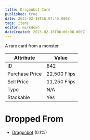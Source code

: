 ```yaml
---
title: Dragonbot Card
published: true
date: 2023-02-18T16:07:45.000Z
tags: items
editor: markdown
dateCreated: 2023-02-16T00:00:00.000Z
---
```


A rare card from a monster.

|Attribute|Value|
|-|-|
|ID|842|
|Purchase Price|22,500 Flips|
|Sell Price|11,250 Flips|
|Type|N/A|
|Stackable|Yes|


# Dropped From
 * [Dragonbot](/monsters/dragonbot.md) (0.1%)

